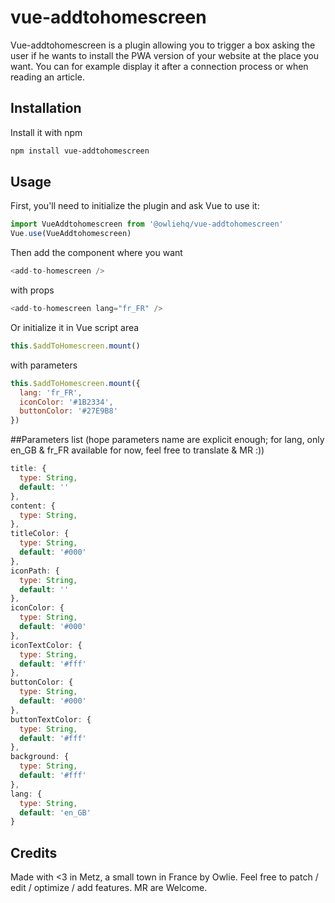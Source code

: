 # vue-addtohomescreen
Vue-addtohomescreen is a plugin allowing you to trigger a box asking the user if he wants to install the PWA version of your website at the place you want.
You can for example display it after a connection process or when reading an article.

## Installation
Install it with npm
```bash
npm install vue-addtohomescreen
```

## Usage
First, you'll need to initialize the plugin and ask Vue to use it:

```javascript
import VueAddtohomescreen from '@owliehq/vue-addtohomescreen'
Vue.use(VueAddtohomescreen)
```

Then add the component where you want

```javascript
<add-to-homescreen />
```
with props
```javascript
<add-to-homescreen lang="fr_FR" />
```

Or initialize it in Vue script area
```javascript
this.$addToHomescreen.mount()
```
with parameters
```javascript
this.$addToHomescreen.mount({
  lang: 'fr_FR',
  iconColor: '#1B2334',
  buttonColor: '#27E9B8'
})
```
##Parameters list (hope parameters name are explicit enough; for lang, only en_GB & fr_FR available for now, feel free to translate & MR :))
```javascript
title: {
  type: String,
  default: ''
},
content: {
  type: String,
},
titleColor: {
  type: String,
  default: '#000'
},
iconPath: {
  type: String,
  default: ''
},
iconColor: {
  type: String,
  default: '#000'
},
iconTextColor: {
  type: String,
  default: '#fff'
},
buttonColor: {
  type: String,
  default: '#000'
},
buttonTextColor: {
  type: String,
  default: '#fff'
},
background: {
  type: String,
  default: '#fff'
},
lang: {
  type: String,
  default: 'en_GB'
}
```

## Credits
Made with <3 in Metz, a small town in France by Owlie.
Feel free to patch / edit / optimize / add features. MR are Welcome.
